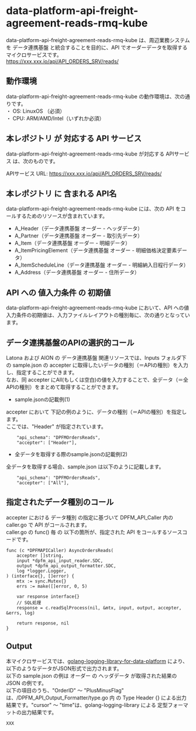 # data-platform-api-freight-agreement-reads-rmq-kube

data-platform-api-freight-agreement-reads-rmq-kube は、周辺業務システム　を データ連携基盤 と統合することを目的に、API でオーダーデータを取得するマイクロサービスです。  
https://xxx.xxx.io/api/API_ORDERS_SRV/reads/

## 動作環境

data-platform-api-freight-agreement-reads-rmq-kube の動作環境は、次の通りです。  
・ OS: LinuxOS （必須）  
・ CPU: ARM/AMD/Intel（いずれか必須）  


## 本レポジトリ が 対応する API サービス
data-platform-api-freight-agreement-reads-rmq-kube が対応する APIサービス は、次のものです。

APIサービス URL: https://xxx.xxx.io/api/API_ORDERS_SRV/reads/

## 本レポジトリ に 含まれる API名
data-platform-api-freight-agreement-reads-rmq-kube には、次の API をコールするためのリソースが含まれています。  

* A_Header（データ連携基盤 オーダー - ヘッダデータ）
* A_Partner（データ連携基盤 オーダー - 取引先データ）
* A_Item（データ連携基盤 オーダー - 明細データ）
* A_ItemPricingElement（データ連携基盤 オーダー - 明細価格決定要素データ）
* A_ItemScheduleLine（データ連携基盤 オーダー - 明細納入日程行データ）
* A_Address（データ連携基盤 オーダー - 住所データ）

## API への 値入力条件 の 初期値
data-platform-api-freight-agreement-reads-rmq-kube において、API への値入力条件の初期値は、入力ファイルレイアウトの種別毎に、次の通りとなっています。  

## データ連携基盤のAPIの選択的コール

Latona および AION の データ連携基盤 関連リソースでは、Inputs フォルダ下の sample.json の accepter に取得したいデータの種別（＝APIの種別）を入力し、指定することができます。  
なお、同 accepter にAll(もしくは空白)の値を入力することで、全データ（＝全APIの種別）をまとめて取得することができます。  

* sample.jsonの記載例(1)  

accepter において 下記の例のように、データの種別（＝APIの種別）を指定します。  
ここでは、"Header" が指定されています。    
  
```
	"api_schema": "DPFMOrdersReads",
	"accepter": ["Header"],
```
  
* 全データを取得する際のsample.jsonの記載例(2)  

全データを取得する場合、sample.json は以下のように記載します。  

```
	"api_schema": "DPFMOrdersReads",
	"accepter": ["All"],
```

## 指定されたデータ種別のコール

accepter における データ種別 の指定に基づいて DPFM_API_Caller 内の caller.go で API がコールされます。  
caller.go の func() 毎 の 以下の箇所が、指定された API をコールするソースコードです。  

```
func (c *DPFMAPICaller) AsyncOrdersReads(
	accepter []string,
	input *dpfm_api_input_reader.SDC,
	output *dpfm_api_output_formatter.SDC,
	log *logger.Logger,
) (interface{}, []error) {
	mtx := sync.Mutex{}
	errs := make([]error, 0, 5)

	var response interface{}
	// SQL処理
	response = c.readSqlProcess(nil, &mtx, input, output, accepter, &errs, log)

	return response, nil
}
```

## Output  
本マイクロサービスでは、[golang-logging-library-for-data-platform](https://github.com/latonaio/golang-logging-library-for-data-platform) により、以下のようなデータがJSON形式で出力されます。  
以下の sample.json の例は オーダー の ヘッダデータ が取得された結果の JSON の例です。  
以下の項目のうち、"OrderID" ～ "PlusMinusFlag" は、/DPFM_API_Output_Formatter/type.go 内 の Type Header {} による出力結果です。"cursor" ～ "time"は、golang-logging-library による 定型フォーマットの出力結果です。  

```
XXX
```
